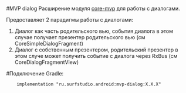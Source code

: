 #MVP dialog
Расширение модуля [core-mvp](../core-mvp/README.md) для работы с диалогами.

Предоставляет 2 парадигмы работы с диалогами:

1. Диалог как часть родительского вью, события диалога в этом случае получает презентер родительского вью (см CoreSimpleDialogFragment)
2. Диалог с собственным презентером, родительский презентер в этом случе может получить событие с диалога через RxBus (см CoreDialogFragmentView)

#Подключение
Gradle:
```
    implementation "ru.surfstudio.android:mvp-dialog:X.X.X"
```